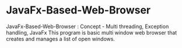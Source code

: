 # JavaFx-Based-Web-Browser
JavaFx-Based-Web-Browser : Concept - Multi threading, Exception handling, JavaFx This program is basic multi window web browser that creates and manages a list of open windows.

